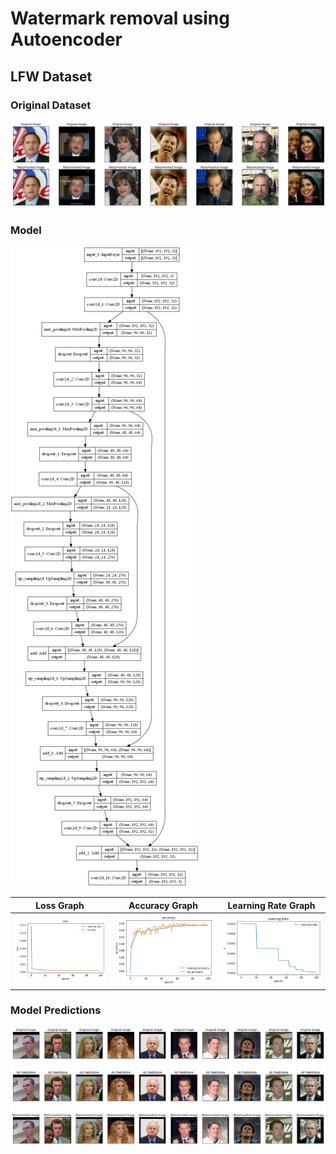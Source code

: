 # Watermark removal using Autoencoder
 
## LFW Dataset
### Original Dataset
![Dataset](dataset.png)

### Model
![Model](model.png)

|Loss Graph|Accuracy Graph|Learning Rate Graph|
|--------|-------|--------|
|![Loss Graph](loss.png)|![Loss Graph](acc.png)|![Loss Graph](lr.png)|

### Model Predictions
![WMR](predictions.png)
